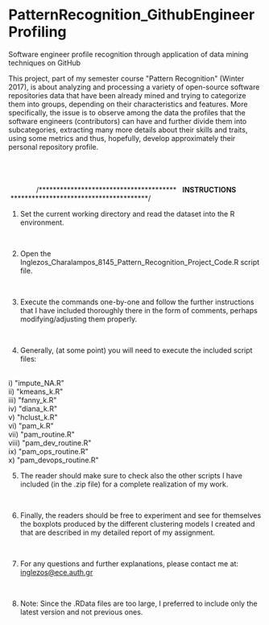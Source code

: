 # PatternRecognition_GithubEngineerProfiling
Software engineer profile recognition through application of data mining techniques on GitHub

This project, part of my semester course "Pattern Recognition" (Winter 2017), is about analyzing and processing a variety of open-source software repositories data that have been already mined and trying to categorize them into groups, depending on their characteristics and features. More specifically, the issue is to observe among the data the profiles that the software engineers (contributors) can have and further divide them into subcategories, extracting many more details about their skills and traits, using some metrics and thus, hopefully, develop approximately their personal repository profile.
<br />
<br />
<br />
<br />
<br />
                /***************************************    **INSTRUCTIONS**    ***************************************/

1) Set the current working directory and read the dataset into the R environment.
<br />

2) Open the Inglezos_Charalampos_8145_Pattern_Recognition_Project_Code.R script file.
<br />

3) Execute the commands one-by-one and follow the further instructions that I have included thoroughly there in the form of comments, perhaps modifying/adjusting them properly.
<br />

4) Generally, (at some point) you will need to execute the included script files:
<br />
        i) "impute_NA.R"
	<br />
        ii) "kmeans_k.R"
	<br />
        iii) "fanny_k.R"
	<br />
        iv) "diana_k.R"
	<br />
        v) "hclust_k.R"
	<br />
        vi) "pam_k.R"
	<br />
        vii) "pam_routine.R"
	<br />
        viii) "pam_dev_routine.R"
	<br />
        ix) "pam_ops_routine.R"
	<br />
        x) "pam_devops_routine.R"
	<br />


5) The reader should make sure to check also the other scripts I have included (in the .zip file) for a complete realization of my work.
<br />

6) Finally, the readers should be free to experiment and see for themselves the boxplots produced by the different clustering models I created and that are described in my detailed report of my assignment.
<br />

7) For any questions and further explanations, please contact me at: inglezos@ece.auth.gr
<br />

8) Note: Since the .RData files are too large, I preferred to include only the latest version and not previous ones.
<br />
